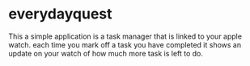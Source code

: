 # everydayquest

This a simple application is a task manager that is linked to your apple watch. each time you mark off a task you have completed it shows an update on your watch of how much more task is left to do. 
